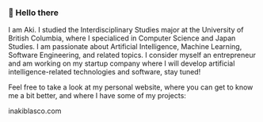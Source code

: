 ### 👋 Hello there
I am Aki. I studied the Interdisciplinary Studies major at the University of British Columbia, where I specialiced in Computer Science and Japan Studies. I am passionate about Artificial Intelligence, Machine Learning, Software Engineering, and related topics. I consider myself an entrepreneur and am working on my startup company where I will develop artificial intelligence-related technologies and software, stay tuned!

Feel free to take a look at my personal website, where you can get to know me a bit better, and where I have some of my projects: 

inakiblasco.com


